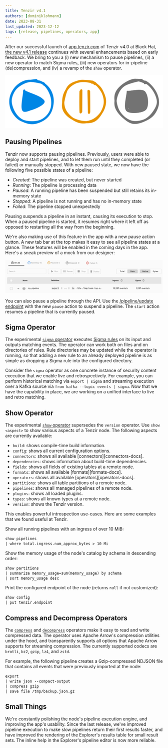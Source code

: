 ```yaml
---
title: Tenzir v4.1
authors: [dominiklohmann]
date: 2023-08-31
last_updated: 2023-12-12
tags: [release, pipelines, operators, app]
---
```


After our successful launch of [app.tenzir.com][tenzir-app] of Tenzir v4.0 at
Black Hat, [the new v4.1 release][github-release] continues with several
enhancements based on early feedback. We bring to you a (i) new mechanism to
pause pipelines, (ii) a new operator to match Sigma rules, (iii) new operators
for in-pipeline (de)compression, and (iv) a revamp of the `show` operator.

[github-release]: https://github.com/tenzir/vast/releases/tag/v4.1.0
[tenzir-app]: https://app.tenzir.com

![Tenzir v4.1](tenzir-v4.1.excalidraw.svg)

<!--truncate-->

## Pausing Pipelines

Tenzir now supports pausing pipelines. Previously, users were able to deploy and
start pipelines, and to let them run until they completed (or failed) or
manually stopped. With new paused state, we now have the following five possible
states of a pipeline:

- *Created*: The pipeline was created, but never started
- *Running*: The pipeline is processing data
- *Paused*: A running pipeline has been suspended but still retains its
  in-memory state
- *Stopped*: A pipeline is not running and has no in-memory state
- *Failed*: The pipeline stopped unexpectedly

Pausing suspends a pipeline in an instant, causing its execution to stop. When a
paused pipeline is started, it resumes right where it left off as opposed to
restarting all the way from the beginning.

We're also making use of this feature in the app with a new pause action button.
A new tab bar at the top makes it easy to see all pipeline states at a glance.
These features will be enabled in the coming days in the app. Here's a sneak
preview of a mock from our designer:

![Pause Feature Mock](pause-mock.png)

You can also pause a pipeline through the API. Use the [/pipeline/update
endpoint][update-endpoint] with the new `pause` action to suspend a pipeline.
The `start` action resumes a pipeline that is currently paused.

[update-endpoint]: https://docs.tenzir.com/api#/paths/~1pipeline~1update/post

## Sigma Operator

The experimental [`sigma` operator](/next/operators/sigma) executes [Sigma
rules][sigma-github] on its input and outputs matching events. The operator can
work both on files and on directories of rules. Rule directories may be updated
while the operator is running, so that adding a new rule to an already deployed
pipeline is as simple as dropping a Sigma rule into the configured directory.

Consider the `sigma` operator as one concrete instance of security content
execution that we enable live and retrospectively. For example, you can perform
historical matching via `export | sigma` and streaming execution over a Kafka
source via `from kafka --topic events | sigma`. Now that we have the capability
in place, we are working on a unified interface to live and retro matching.

[sigma-github]: https://github.com/SigmaHQ/sigma

## Show Operator

The experimental [`show` operator](/next/operators/show) supersedes the
`version` operator. Use `show <aspect>` to show various aspects of a Tenzir
node. The following aspects are currently available:

- `build`: shows compile-time build information.
- `config`: shows all current configuration options.
- `connectors`: shows all available [connectors][connectors-docs].
- `dependencies`: shows information about build-time dependencies.
- `fields`: shows all fields of existing tables at a remote node.
- `formats`: shows all available [formats][formats-docs].
- `operators`: shows all available [operators][operators-docs].
- `partitions`: shows all table partitions of a remote node.
- `pipelines`: shows all managed pipelines of a remote node.
- `plugins`: shows all loaded plugins.
- `types`: shows all known types at a remote node.
- `version`: shows the Tenzir version.

This enables powerful introspection use-cases. Here are some examples that we
found useful at Tenzir.

Show all running pipelines with an ingress of over 10 MiB:

```
show pipelines
| where total.ingress.num_approx_bytes > 10 Mi
```

Show the memory usage of the node's catalog by schema in descending order:

```
show partitions
| summarize memory_usage=sum(memory_usage) by schema
| sort memory_usage desc
```

Print the configured endpoint of the node (returns `null` if not customized):

```
show config
| put tenzir.endpoint
```

## Compress and Decompress Operators

The [`compress`][compress-docs] and [`decompress`][decompress-docs] operators
make it easy to read and write compressed data. The operator uses Apache Arrow's
compression utilities under the hood, and transparently supports all options
that Apache Arrow supports for streaming compression. The currently supported
codecs are `brotli`, `bz2`, `gzip`, `lz4`, and `zstd`.

For example, the following pipeline creates a Gzip-compressed NDJSON file that
contains all events that were previously imported at the node:

```
export
| write json --compact-output
| compress gzip
| save file /tmp/backup.json.gz
```

[compress-docs]: /next/operators/compress
[decompress-docs]: /next/operators/decompress

## Small Things

We're constantly polishing the node's pipeline execution engine, and improving
the app's usability. Since the last release, we've improved pipeline execution
to make slow pipelines return their first results faster, and have improved the
rendering of the Explorer's results table for small result sets. The inline help
in the Explorer's pipeline editor is now more reliable.
